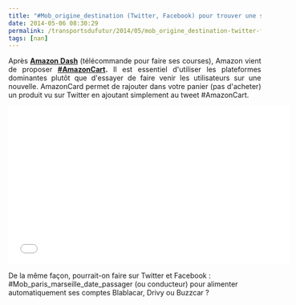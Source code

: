 ```yaml
---
title: "#Mob_origine_destination (Twitter, Facebook) pour trouver une solution de mobilité"
date: 2014-05-06 08:30:29
permalink: /transportsdufutur/2014/05/mob_origine_destination-twitter-facebook-pour-trouver-une-solution-de-mobilite.html
tags: [nan]
---
```


<p style="text-align: justify;">Après <a href="http://www.01net.com/editorial/617672/amazon-dash-la-telecommande-d-amazon-pour-faire-ses-courses/" target="_blank"><strong>Amazon Dash</strong></a> (télécommande pour faire ses courses), Amazon vient de proposer <strong><a href="http://www.01net.com/editorial/619262/avec-amazoncart-remplissez-votre-panier-amazon-directement-sur-twitter/" target="_blank">#AmazonCart</a>.</strong> Il est essentiel d'utiliser les plateformes dominantes plutôt que d'essayer de faire venir les utilisateurs sur une nouvelle. AmazonCard permet de rajouter dans votre panier (pas d'acheter) un produit vu sur Twitter en ajoutant simplement au tweet #AmazonCart. </p> <p style="text-align: justify;"><iframe allowfullscreen="" frameborder="0" height="315" src="//www.youtube.com/embed/iAm6pa9hPKA?rel=0" width="560"></iframe></p> <p>De la même façon, pourrait-on faire sur Twitter et Facebook : #Mob_paris_marseille_date_passager (ou conducteur) pour alimenter automatiquement ses comptes Blablacar, Drivy ou Buzzcar ? </p>
